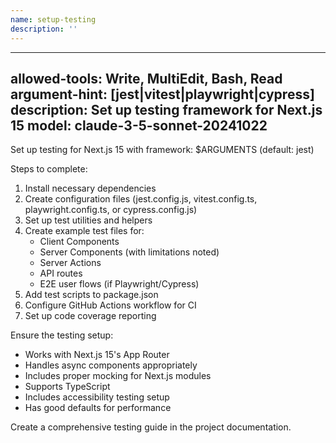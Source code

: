```yaml
---
name: setup-testing
description: ''
---
```


---
allowed-tools: Write, MultiEdit, Bash, Read
argument-hint: [jest|vitest|playwright|cypress]
description: Set up testing framework for Next.js 15
model: claude-3-5-sonnet-20241022
---

Set up testing for Next.js 15 with framework: $ARGUMENTS (default: jest)

Steps to complete:

1. Install necessary dependencies
2. Create configuration files (jest.config.js, vitest.config.ts, playwright.config.ts, or cypress.config.js)
3. Set up test utilities and helpers
4. Create example test files for:
   - Client Components
   - Server Components (with limitations noted)
   - Server Actions
   - API routes
   - E2E user flows (if Playwright/Cypress)
5. Add test scripts to package.json
6. Configure GitHub Actions workflow for CI
7. Set up code coverage reporting

Ensure the testing setup:

- Works with Next.js 15's App Router
- Handles async components appropriately
- Includes proper mocking for Next.js modules
- Supports TypeScript
- Includes accessibility testing setup
- Has good defaults for performance

Create a comprehensive testing guide in the project documentation.